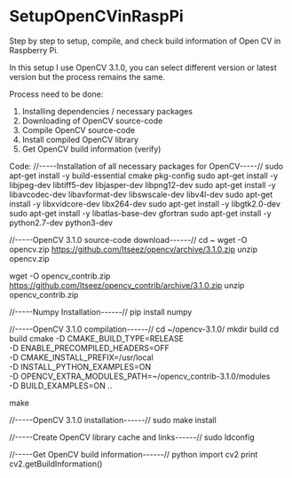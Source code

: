 # SetupOpenCVinRaspPi
Step by step to setup, compile, and check build information of Open CV in Raspberry Pi.

In this setup I use OpenCV 3.1.0, you can select different version or latest version but the process remains the same.

Process need to be done:
   1. Installing dependencies / necessary packages
   2. Downloading of OpenCV source-code
   3. Compile OpenCV source-code
   4. Install compiled OpenCV library
   5. Get OpenCV build information (verify)


Code:
//-----Installation of all necessary packages for OpenCV-----//
sudo apt-get install -y build-essential cmake pkg-config
sudo apt-get install -y libjpeg-dev libtiff5-dev libjasper-dev libpng12-dev
sudo apt-get install -y libavcodec-dev libavformat-dev libswscale-dev libv4l-dev
sudo apt-get install -y libxvidcore-dev libx264-dev
sudo apt-get install -y libgtk2.0-dev
sudo apt-get install -y libatlas-base-dev gfortran
sudo apt-get install -y python2.7-dev python3-dev

//-----OpenCV 3.1.0 source-code download------//
cd ~
wget -O opencv.zip https://github.com/Itseez/opencv/archive/3.1.0.zip
unzip opencv.zip

wget -O opencv_contrib.zip https://github.com/Itseez/opencv_contrib/archive/3.1.0.zip
unzip opencv_contrib.zip

//-----Numpy Installation------//
pip install numpy

//-----OpenCV 3.1.0 compilation------//
cd ~/opencv-3.1.0/
mkdir build
cd build
cmake -D CMAKE_BUILD_TYPE=RELEASE \
   -D ENABLE_PRECOMPILED_HEADERS=OFF \
   -D CMAKE_INSTALL_PREFIX=/usr/local \
   -D INSTALL_PYTHON_EXAMPLES=ON \
   -D OPENCV_EXTRA_MODULES_PATH=~/opencv_contrib-3.1.0/modules \
   -D BUILD_EXAMPLES=ON ..
    
make

//-----OpenCV 3.1.0 installation------//
sudo make install

//-----Create OpenCV library cache and links------//
sudo ldconfig

//-----Get OpenCV build information------//
python
import cv2
print cv2.getBuildInformation()
